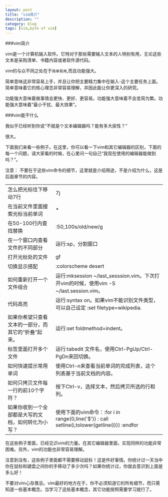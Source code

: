 ```yaml
---
layout: post
title: "vim简介"
description: ""
category: blog
tags: [vim,byte of vim]
---
```


###vim简介

vim是一个计算机输入软件。它特对于那些需要输入文本的人特别有用，无论这些文本是采购清单、书籍内容或者软件源代码。

vim的与众不同之处在于`简单易用`,而且功能强大。

简单意味这非常容易上手，并且让你把主要精力集中在输入-这个主要任务上面。简单意味着它的核心理念非常容易理解，并因此能让你更深入的研究。

功能强大意味着做事情会更快、更好、更容易。功能强大意味着不会变简为繁。功能强大意味着“最小干扰、最大效果”。

###vim能干什么

我似乎已经听到你说“不就是个文本编辑器吗？能有多大尿性？”

很大。

下面我们来看一些例子。在这里，你可以看一下vim和其它编辑器的区别，下面的每一个问题，请大家看的时候，在心里问一句自己“我现在使用的编辑器能做到吗？”。

注意：
	不要在于这些vim命令的细节，这里就是介绍用途，不是介绍为什么，这是后面章节的内容。

<table>
   <tr>
      <td>怎么把光标往下移动7行</td>
      <td>7j</td>
   </tr>
   <tr>
      <td>在当前文件里面搜索光标当前单词 </td>
      <td>*</td>
   </tr>
   <tr>
      <td>在50-100行内查找替换</td>
      <td>:50,100s/old/new/g</td>
   </tr>
   <tr>
      <td>在一个窗口内查看文件的不同部分</td>
      <td>运行:sp，分割窗口</td>
   </tr>
   <tr>
      <td>打开光标处的文件</td>
      <td>gf</td>
   </tr>
   <tr>
      <td>切换显示搭配 </td>
      <td>:colorscheme desert</td>
   </tr>
   <tr>
      <td>如何重新打开一个文件组合</td>
      <td>运行:mksession ~/last_sesssion.vim。下次打开vim的时候，使用vim -S ~/last.session.vim。</td>
   </tr>
   <tr>
      <td>代码高亮</td>
      <td>运行:syntax on。如果vim不能识别文件类型，可以自己设定 :set filetype=wikipedia.</td>
   </tr>
   <tr>
      <td>如果你希望只查看文本的一部分，而其它的“折叠”起来。</td>
      <td>运行:set foldmethod=indent。</td>
   </tr>
   <tr>
      <td>标签里面打开多个文件</td>
      <td>运行:tabedit 文件名，使用Ctrl-PgUp/Ctrl-PgDn来回切换。</td>
   </tr>
   <tr>
      <td>如何快速提示常用单词</td>
      <td>使用Ctrl-n来查看当前单词的完成列表，这个列表基于当前文档的内容。</td>
   </tr>
   <tr>
      <td>如何只拷贝文件每一行的前10个字符？</td>
      <td>按下Ctrl-v，选择文本，然后拷贝所选的行和列。</td>
   </tr>
   <tr>
      <td>如果你收到一个全部都是大写的文档，如何转化为小写？</td>
      <td>使用下面的vim命令：:for i in range(0,line('$')) : call setline(i,tolower(getline(i))) :endfor</td>
   </tr>
</table>


在这些例子里面，已经见识vim的力量。在其它编辑器里面，实现同样的功能非常困难。另外，vim的功能也非常容易理解。

注意到没有，这些例子里面都不需要移动鼠标！这是件好事情。你统计过一天当中你在鼠标和键盘之间你的手移动了多少次吗？如果你统计过，你就会意识到上面是多么好！

不要对vim心存畏忌。vim最好的地方在于，你不必须知道它的所有细节，而只需知道一些基本概念。当学习了这些基本概念，其它功能按照需要学习就行了。

